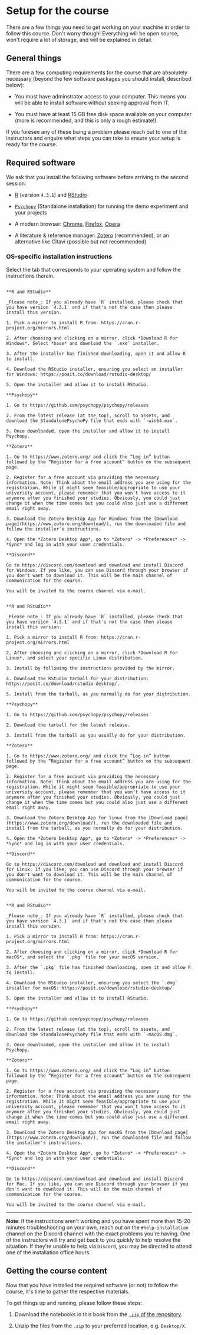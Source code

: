 # Setup for the course

There are a few things you need to get working on your machine in order to follow this course. Don't worry though! Everything will be open source, won't require a lot of storage, and will be explained in detail.


## General things

There are a few computing requirements for the course that are absolutely necessary (beyond the few software packages you should install, described below):

- You must have adminstrator access to your computer. This means you will be able to install software without seeking approval from IT.

- You must have at least 15 GB free disk space available on your computer (more is recommended, and this is only a rough estimate!).

If you foresee any of these being a problem please reach out to one of the instructors and enquire what steps you can take to ensure your setup is ready for the course.

## Required software

We ask that you install the following software before arriving to the second session:

- [R](https://www.r-project.org/) (version `4.3.1`) and [RStudio](https://posit.co/download/rstudio-desktop/)

- [`Psychopy`](https://www.psychopy.org/) (Standalone installation) for running the demo experiment and your projects

- A modern browser: [Chrome](https://www.google.com/chrome/index.html), [Firefox](https://www.mozilla.org/en-GB/firefox/), [Opera](https://www.opera.com/)

- A literature & reference manager: [Zotero](https://www.zotero.org/) (recommended), or an alternative like  Citavi (possible but not recommended)

### OS-specific installation instructions

Select the tab that corresponds to your operating system and follow the instructions therein.

````{tab} Windows

**R and RStudio**

_Please note_: If you already have `R` installed, please check that you have version `4.3.1` and if that's not the case then please install this version.

1. Pick a mirror to install R from: https://cran.r-project.org/mirrors.html

2. After choosing and clicking on a mirror, click *Download R for Windows*. Select *base* and download the `.exe` installer.

3. After the installer has finished downloading, open it and allow R to install.

4. Download the RStudio installer, ensuring you select an installer for Windows: https://posit.co/download/rstudio-desktop/

5. Open the installer and allow it to install RStudio.

**Psychopy**

1. Go to https://github.com/psychopy/psychopy/releases

2. From the latest release (at the top), scroll to assets, and download the StandalonePsychoPy file that ends with `-win64.exe`.

3. Once downloaded, open the installer and allow it to install Psychopy.

**Zotero**

1. Go to https://www.zotero.org/ and click the “Log in” button followed by the “Register for a free account” button on the subsequent page.

2. Register for a free account via providing the necessary information. Note: Think about the email address you are using for the registration. While it might seem feasible/appropriate to use your university account, please remember that you won’t have access to it anymore after you finished your studies. Obviously, you could just change it when the time comes but you could also just use a different email right away.

3. Download the Zotero Desktop App for Windows from the [Download page](https://www.zotero.org/download/), run the downloaded file and follow the installer's instructions.

4. Open the *Zotero Desktop App*, go to *Zotero* -> *Preferences* -> *Sync* and log in with your user credentials.

**Discord**

Go to https://discord.com/download and download and install Discord for Windows. If you like, you can use Discord through your browser if you don't want to download it. This will be the main channel of communication for the course.

You will be invited to the course channel via e-mail.

````

````{tab} Linux

**R and RStudio**

_Please note_: If you already have `R` installed, please check that you have version `4.3.1` and if that's not the case then please install this version.

1. Pick a mirror to install R from: https://cran.r-project.org/mirrors.html

2. After choosing and clicking on a mirror, click *Download R for Linux*, and select your specific Linux distribution.

3. Install by following the instructions provided by the mirror.

4. Download the RStudio tarball for your distribution: https://posit.co/download/rstudio-desktop/.

5. Install from the tarball, as you normally do for your distribution.

**Psychopy**

1. Go to https://github.com/psychopy/psychopy/releases

2. Download the tarball for the latest release.

3. Install from the tarball as you usually do for your distribution.

**Zotero**

1. Go to https://www.zotero.org/ and click the “Log in” button followed by the “Register for a free account” button on the subsequent page.

2. Register for a free account via providing the necessary information. Note: Think about the email address you are using for the registration. While it might seem feasible/appropriate to use your university account, please remember that you won’t have access to it anymore after you finished your studies. Obviously, you could just change it when the time comes but you could also just use a different email right away.

3. Download the Zotero Desktop App for linux from the [Download page](https://www.zotero.org/download/), run the downloaded file and install from the tarball, as you normally do for your distribution.

4. Open the *Zotero Desktop App*, go to *Zotero* -> *Preferences* -> *Sync* and log in with your user credentials.

**Discord**

Go to https://discord.com/download and download and install Discord for Linux. If you like, you can use Discord through your browser if you don't want to download it. This will be the main channel of communication for the course.

You will be invited to the course channel via e-mail.

````

````{tab} macOS

**R and RStudio**

_Please note_: If you already have `R` installed, please check that you have version `4.3.1` and if that's not the case then please install this version.

1. Pick a mirror to install R from: https://cran.r-project.org/mirrors.html

2. After choosing and clicking on a mirror, click *Download R for macOS*, and select the `.pkg` file for your macOS version.

3. After the `.pkg` file has finished downloading, open it and allow R to install.

4. Download the RStudio installer, ensuring you select the `.dmg` installer for macOS: https://posit.co/download/rstudio-desktop/

5. Open the installer and allow it to install RStudio.

**Psychopy**

1. Go to https://github.com/psychopy/psychopy/releases

2. From the latest release (at the top), scroll to assets, and download the StandalonePsychoPy file that ends with `-macOS.dmg`.

3. Once downloaded, open the installer and allow it to install Psychopy.

**Zotero**

1. Go to https://www.zotero.org/ and click the “Log in” button followed by the “Register for a free account” button on the subsequent page.

2. Register for a free account via providing the necessary information. Note: Think about the email address you are using for the registration. While it might seem feasible/appropriate to use your university account, please remember that you won’t have access to it anymore after you finished your studies. Obviously, you could just change it when the time comes but you could also just use a different email right away.

3. Download the Zotero Desktop App for macOS from the [Download page](https://www.zotero.org/download/), run the downloaded file and follow the installer's instructions.

4. Open the *Zotero Desktop App*, go to *Zotero* -> *Preferences* -> *Sync* and log in with your user credentials.

**Discord**

Go to https://discord.com/download and download and install Discord for Mac. If you like, you can use Discord through your browser if you don't want to download it. This will be the main channel of communication for the course.

You will be invited to the course channel via e-mail.

````

***

**Note**: If the instructions aren't working and you have spent more than 15-20 minutes troubleshooting on your own, reach out on the `#help-installation` channel on the Discord channel with the exact problems you're having.
One of the instructors will try and get back to you quickly to help resolve the situation.
If they're unable to help via `Discord`, you may be directed to attend one of the installation office hours.

## Getting the course content

Now that you have installed the required software (or not) to follow the course, it's time to gather the respective materials.

To get things up and running, please follow these steps:

1. Download the notebooks in this book from the [`.zip` of the repository](https://github.com/JackEdTaylor/expra-wise23/archive/refs/heads/master.zip).

2. Unzip the files from the `.zip` to your preferred location, e.g. `Desktop/X`.
